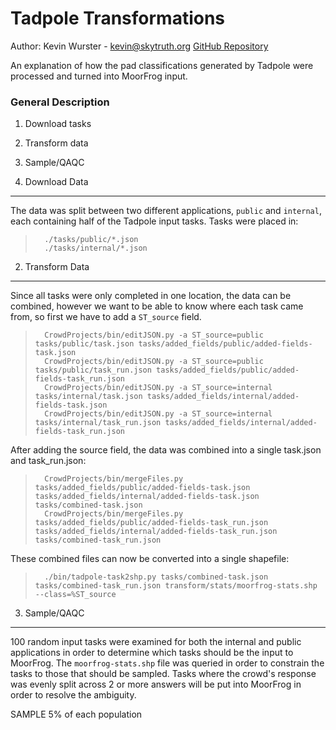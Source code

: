 Tadpole Transformations
=======================

Author: Kevin Wurster - <kevin@skytruth.org>
[GitHub Repository](https://github.com/SkyTruth/CrowdProjects)

An explanation of how the pad classifications generated by Tadpole were processed and turned
into MoorFrog input.



### General Description ###
1. Download tasks
2. Transform data
3. Sample/QAQC



1. Download Data
----------------

The data was split between two different applications, `public` and `internal`, each containing
half of the Tadpole input tasks.  Tasks were placed in:

>       ./tasks/public/*.json
>       ./tasks/internal/*.json



2. Transform Data
-----------------

Since all tasks were only completed in one location, the data can be combined, however we want
to be able to know where each task came from, so first we have to add a `ST_source` field.

>       CrowdProjects/bin/editJSON.py -a ST_source=public tasks/public/task.json tasks/added_fields/public/added-fields-task.json
>       CrowdProjects/bin/editJSON.py -a ST_source=public tasks/public/task_run.json tasks/added_fields/public/added-fields-task_run.json
>       CrowdProjects/bin/editJSON.py -a ST_source=internal tasks/internal/task.json tasks/added_fields/internal/added-fields-task.json
>       CrowdProjects/bin/editJSON.py -a ST_source=internal tasks/internal/task_run.json tasks/added_fields/internal/added-fields-task_run.json

After adding the source field, the data was combined into a single task.json and task_run.json:

>       CrowdProjects/bin/mergeFiles.py tasks/added_fields/public/added-fields-task.json tasks/added_fields/internal/added-fields-task.json tasks/combined-task.json  
>       CrowdProjects/bin/mergeFiles.py tasks/added_fields/public/added-fields-task_run.json tasks/added_fields/internal/added-fields-task_run.json tasks/combined-task_run.json

These combined files can now be converted into a single shapefile:

>       ./bin/tadpole-task2shp.py tasks/combined-task.json tasks/combined-task_run.json transform/stats/moorfrog-stats.shp --class=%ST_source



3. Sample/QAQC
--------------

100 random input tasks were examined for both the internal and public applications in order to
determine which tasks should be the input to MoorFrog.  The `moorfrog-stats.shp` file was queried
in order to constrain the tasks to those that should be sampled.  Tasks where the crowd's response
was evenly split across 2 or more answers will be put into MoorFrog in order to resolve the
ambiguity.  

SAMPLE 5% of each population